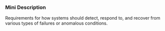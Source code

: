 ### Mini Description

Requirements for how systems should detect, respond to, and recover from various types of failures or anomalous conditions.
